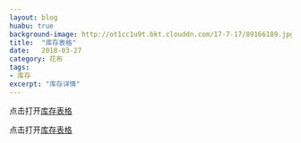 ```yaml
---
layout: blog
huabu: true
background-image: http://ot1cc1u9t.bkt.clouddn.com/17-7-17/89166189.jpg
title:  "库存表格"
date:   2018-03-27
category: 花布
tags:
- 库存
excerpt: "库存详情"
---
```


点击打开[库存表格](https://docs.qq.com/sheet/BgGj902CQb5j0uO2FD4uZkAR0Ev0BR4VTsKJ4)

点击打开[库存表格](/_posts/花布库存统计.xlsx)
